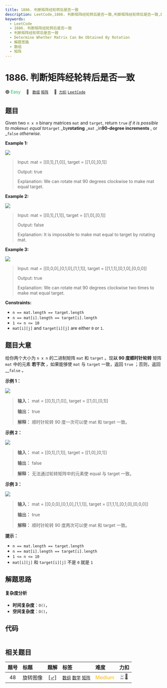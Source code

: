 ```yaml
---
title: 1886. 判断矩阵经轮转后是否一致
description: LeetCode,1886. 判断矩阵经轮转后是否一致,判断矩阵经轮转后是否一致,Determine Whether Matrix Can Be Obtained By Rotation,解题思路,数组,矩阵
keywords:
  - LeetCode
  - 1886. 判断矩阵经轮转后是否一致
  - 判断矩阵经轮转后是否一致
  - Determine Whether Matrix Can Be Obtained By Rotation
  - 解题思路
  - 数组
  - 矩阵
---
```


# 1886. 判断矩阵经轮转后是否一致

🟢 <font color=#15bd66>Easy</font>&emsp; 🔖&ensp; [`数组`](/tag/array.md) [`矩阵`](/tag/matrix.md)&emsp; 🔗&ensp;[`力扣`](https://leetcode.cn/problems/determine-whether-matrix-can-be-obtained-by-rotation) [`LeetCode`](https://leetcode.com/problems/determine-whether-matrix-can-be-obtained-by-rotation)

## 题目

Given two `n x n` binary matrices `mat` and `target`, return `true` _if it is
possible to make_`mat` _equal to_`target` _by**rotating** _`mat`
_in**90-degree increments** , or _`false` _otherwise._



**Example 1:**

![](https://assets.leetcode.com/uploads/2021/05/20/grid3.png)

> Input: mat = [[0,1],[1,0]], target = [[1,0],[0,1]]
> 
> Output: true
> 
> Explanation: We can rotate mat 90 degrees clockwise to make mat equal target.

**Example 2:**

![](https://assets.leetcode.com/uploads/2021/05/20/grid4.png)

> Input: mat = [[0,1],[1,1]], target = [[1,0],[0,1]]
> 
> Output: false
> 
> Explanation: It is impossible to make mat equal to target by rotating mat.

**Example 3:**

![](https://assets.leetcode.com/uploads/2021/05/26/grid4.png)

> Input: mat = [[0,0,0],[0,1,0],[1,1,1]], target = [[1,1,1],[0,1,0],[0,0,0]]
> 
> Output: true
> 
> Explanation: We can rotate mat 90 degrees clockwise two times to make mat equal target.

**Constraints:**

  * `n == mat.length == target.length`
  * `n == mat[i].length == target[i].length`
  * `1 <= n <= 10`
  * `mat[i][j]` and `target[i][j]` are either `0` or `1`.


## 题目大意

给你两个大小为 `n x n` 的二进制矩阵 `mat` 和 `target` 。现**以 90 度顺时针轮转** 矩阵 `mat` 中的元素
**若干次** ，如果能够使 `mat` 与 `target` 一致，返回 `true` ；否则，返回 __`false` _。_

**示例 1：**

![](https://assets.leetcode.com/uploads/2021/05/20/grid3.png)

> 
> 
> 
> 
> 
> **输入：** mat = [[0,1],[1,0]], target = [[1,0],[0,1]]
> 
> **输出：** true
> 
> **解释：** 顺时针轮转 90 度一次可以使 mat 和 target 一致。
> 
> 

**示例 2：**

![](https://assets.leetcode.com/uploads/2021/05/20/grid4.png)

> 
> 
> 
> 
> 
> **输入：** mat = [[0,1],[1,1]], target = [[1,0],[0,1]]
> 
> **输出：** false
> 
> **解释：** 无法通过轮转矩阵中的元素使 equal 与 target 一致。
> 
> 

**示例 3：**

![](https://assets.leetcode.com/uploads/2021/05/26/grid4.png)

> 
> 
> 
> 
> 
> **输入：** mat = [[0,0,0],[0,1,0],[1,1,1]], target = [[1,1,1],[0,1,0],[0,0,0]]
> 
> **输出：** true
> 
> **解释：** 顺时针轮转 90 度两次可以使 mat 和 target 一致。
> 
> 

**提示：**

  * `n == mat.length == target.length`
  * `n == mat[i].length == target[i].length`
  * `1 <= n <= 10`
  * `mat[i][j]` 和 `target[i][j]` 不是 `0` 就是 `1`


## 解题思路

#### 复杂度分析

- **时间复杂度**：`O()`，
- **空间复杂度**：`O()`，

## 代码

```javascript

```

## 相关题目

<!-- prettier-ignore -->
| 题号 | 标题 | 题解 | 标签 | 难度 | 力扣 |
| :------: | :------ | :------: | :------ | :------ | :------: |
| 48 | 旋转图像 | [[✓]](/problem/0048.md) |  [`数组`](/tag/array.md) [`数学`](/tag/math.md) [`矩阵`](/tag/matrix.md) | <font color=#ffb800>Medium</font> | [🀄️](https://leetcode.cn/problems/rotate-image) [🔗](https://leetcode.com/problems/rotate-image) |